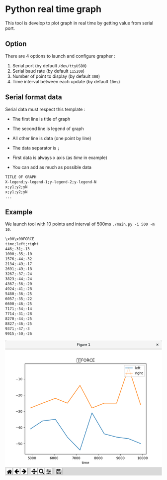 # Python real time graph

This tool is develop to plot graph in real time by getting value from serial port.

## Option

There are 4 options to launch and configure grapher :

1. Serial port (by default `/dev/ttyUSB0`)
2. Serial baud rate (by default `115200`)
3. Number of point to display (by default `300`)
4. Time interval between each update (by default `10ms`)

## Serial format data

Serial data must respect this template :
* The first line is title of graph
* The second line is legend of graph
* All other line is data (one point by line)

* The data separator is `;`
* First data is always x axis (as *time* in example)
* You can add as much as possible data

```
TITLE OF GRAPH
X-legend;y-legend-1;y-legend-2;y-legend-N
x;y1;y2;yN
x;y1;y2;yN
...
```

## Example

We launch tool with 10 points and interval of 500ms `./main.py -i 500 -m 10`.

```
\x00\x00FORCE
time;left;right
446;-31;-13
1000;-35;-10
1576;-44;-32
2134;-49;-17
2691;-49;-18
3267;-37;-24
3823;-44;-24
4367;-56;-20
4924;-41;-28
5480;-36;-25
6057;-35;-22
6600;-46;-25
7171;-54;-14
7714;-31;-28
8270;-44;-25
8827;-46;-25
9371;-47;-3
9915;-50;-26
```

![](example.png)
